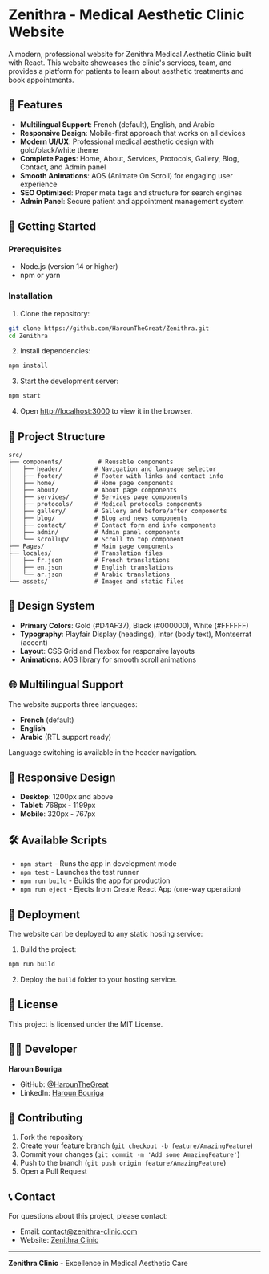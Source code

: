 # Zenithra - Medical Aesthetic Clinic Website

A modern, professional website for Zenithra Medical Aesthetic Clinic built with React. This website showcases the clinic's services, team, and provides a platform for patients to learn about aesthetic treatments and book appointments.

## 🌟 Features

- **Multilingual Support**: French (default), English, and Arabic
- **Responsive Design**: Mobile-first approach that works on all devices
- **Modern UI/UX**: Professional medical aesthetic design with gold/black/white theme
- **Complete Pages**: Home, About, Services, Protocols, Gallery, Blog, Contact, and Admin panel
- **Smooth Animations**: AOS (Animate On Scroll) for engaging user experience
- **SEO Optimized**: Proper meta tags and structure for search engines
- **Admin Panel**: Secure patient and appointment management system

## 🚀 Getting Started

### Prerequisites

- Node.js (version 14 or higher)
- npm or yarn

### Installation

1. Clone the repository:
```bash
git clone https://github.com/HarounTheGreat/Zenithra.git
cd Zenithra
```

2. Install dependencies:
```bash
npm install
```

3. Start the development server:
```bash
npm start
```

4. Open [http://localhost:3000](http://localhost:3000) to view it in the browser.

## 📁 Project Structure

```
src/
├── components/          # Reusable components
│   ├── header/         # Navigation and language selector
│   ├── footer/         # Footer with links and contact info
│   ├── home/           # Home page components
│   ├── about/          # About page components
│   ├── services/       # Services page components
│   ├── protocols/      # Medical protocols components
│   ├── gallery/        # Gallery and before/after components
│   ├── blog/           # Blog and news components
│   ├── contact/        # Contact form and info components
│   ├── admin/          # Admin panel components
│   └── scrollup/       # Scroll to top component
├── Pages/              # Main page components
├── locales/            # Translation files
│   ├── fr.json         # French translations
│   ├── en.json         # English translations
│   └── ar.json         # Arabic translations
└── assets/             # Images and static files
```

## 🎨 Design System

- **Primary Colors**: Gold (#D4AF37), Black (#000000), White (#FFFFFF)
- **Typography**: Playfair Display (headings), Inter (body text), Montserrat (accent)
- **Layout**: CSS Grid and Flexbox for responsive layouts
- **Animations**: AOS library for smooth scroll animations

## 🌐 Multilingual Support

The website supports three languages:
- **French** (default)
- **English**
- **Arabic** (RTL support ready)

Language switching is available in the header navigation.

## 📱 Responsive Design

- **Desktop**: 1200px and above
- **Tablet**: 768px - 1199px
- **Mobile**: 320px - 767px

## 🛠 Available Scripts

- `npm start` - Runs the app in development mode
- `npm test` - Launches the test runner
- `npm run build` - Builds the app for production
- `npm run eject` - Ejects from Create React App (one-way operation)

## 🚀 Deployment

The website can be deployed to any static hosting service:

1. Build the project:
```bash
npm run build
```

2. Deploy the `build` folder to your hosting service.

## 📄 License

This project is licensed under the MIT License.

## 👨‍💻 Developer

**Haroun Bouriga**
- GitHub: [@HarounTheGreat](https://github.com/HarounTheGreat)
- LinkedIn: [Haroun Bouriga](https://www.linkedin.com/in/haroun-bouriga-2167a2196/)

## 🤝 Contributing

1. Fork the repository
2. Create your feature branch (`git checkout -b feature/AmazingFeature`)
3. Commit your changes (`git commit -m 'Add some AmazingFeature'`)
4. Push to the branch (`git push origin feature/AmazingFeature`)
5. Open a Pull Request

## 📞 Contact

For questions about this project, please contact:
- Email: contact@zenithra-clinic.com
- Website: [Zenithra Clinic](https://zenithra-clinic.com)

---

**Zenithra Clinic** - Excellence in Medical Aesthetic Care